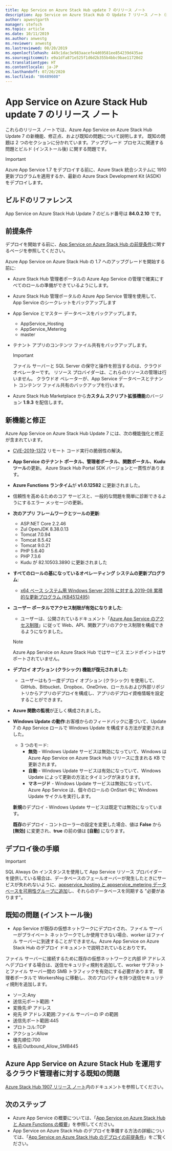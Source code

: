 ```yaml
---
title: App Service on Azure Stack Hub update 7 のリリース ノート
description: App Service on Azure Stack Hub の Update 7 リリース ノート (新機能、修正点、既知の問題を含む)。
author: apwestgarth
manager: stefsch
ms.topic: article
ms.date: 10/11/2019
ms.author: anwestg
ms.reviewer: anwestg
ms.lastreviewed: 08/20/2019
ms.openlocfilehash: 449c1dac3e983aacefe4d69581ee854239d435ae
ms.sourcegitcommit: e9a1dfa871e525f1d6d2b355b4bbc9bae11720d2
ms.translationtype: HT
ms.contentlocale: ja-JP
ms.lasthandoff: 07/20/2020
ms.locfileid: "86489608"
---
```

# <a name="app-service-on-azure-stack-hub-update-7-release-notes"></a>App Service on Azure Stack Hub update 7 のリリース ノート

これらのリリース ノートでは、Azure App Service on Azure Stack Hub Update 7 の新機能、修正点、および既知の問題について説明します。 既知の問題は 2 つのセクションに分かれています。アップグレード プロセスに関連する問題とビルド (インストール後) に関する問題です。

> [!IMPORTANT]
> Azure App Service 1.7 をデプロイする前に、Azure Stack 統合システムに 1910 更新プログラムを適用するか、最新の Azure Stack Development Kit (ASDK) をデプロイします。

## <a name="build-reference"></a>ビルドのリファレンス

App Service on Azure Stack Hub Update 7 のビルド番号は **84.0.2.10** です。

## <a name="prerequisites"></a>前提条件

デプロイを開始する前に、[App Service on Azure Stack Hub の前提条件](azure-stack-app-service-before-you-get-started.md)に関するページを参照してください。

Azure App Service on Azure Stack Hub の 1.7 へのアップグレードを開始する前に:

- Azure Stack Hub 管理者ポータルの Azure App Service の管理で確実にすべてのロールの準備ができているようにします。

- Azure Stack Hub 管理ポータルの Azure App Service 管理を使用して、App Service のシークレットをバックアップします

- App Service とマスター データベースをバックアップします。
  - AppService_Hosting
  - AppService_Metering
  - master

- テナント アプリのコンテンツ ファイル共有をバックアップします。

  > [!Important]
  > ファイル サーバーと SQL Server の保守と操作を担当するのは、クラウド オペレーターです。  リソース プロバイダーは、これらのリソースの管理は行いません。  クラウドオ ペレーターが、App Service データベースとテナント コンテンツ ファイル共有のバックアップを行います。

- Azure Stack Hub Marketplace から**カスタム スクリプト拡張機能**のバージョン **1.9.3** を配信します。

## <a name="new-features-and-fixes"></a>新機能と修正

Azure App Service on Azure Stack Hub Update 7 には、次の機能強化と修正が含まれています。

- [CVE-2019-1372](https://portal.msrc.microsoft.com/en-US/security-guidance/advisory/CVE-2019-1372) リモート コード実行の脆弱性の解決。

- **App Service のテナント ポータル、管理者ポータル、関数ポータル、Kudu ツール**の更新。 Azure Stack Hub Portal SDK バージョンと一貫性があります。

- **Azure Functions ランタイム**が **v1.0.12582** に更新されました。

- 信頼性を高めるためのコア サービスと、一般的な問題を簡単に診断できるようにするエラー メッセージの更新。

- **次のアプリ フレームワークとツールの更新**:

  - ASP.NET Core 2.2.46
  - Zul OpenJDK 8.38.0.13
  - Tomcat 7.0.94
  - Tomcat 8.5.42
  - Tomcat 9.0.21
  - PHP 5.6.40
  - PHP 7.3.6
  - Kudu が 82.10503.3890 に更新されました

- **すべてのロールの基になっているオペレーティング システムの更新プログラム**:
  - [x64 ベース システム用 Windows Server 2016 に対する 2019-08 累積的な更新プログラム (KB4512495)](https://support.microsoft.com/help/4512495)

- **ユーザー ポータルでアクセス制限が有効になりました**:
  - ユーザーは、公開されているドキュメント「[Azure App Service のアクセス制限](/azure/app-service/app-service-ip-restrictions)」に従って Web、API、関数アプリのアクセス制限を構成できるようになりました。
  
  > [!NOTE]
  > Azure App Service on Azure Stack Hub ではサービス エンドポイントはサポートされていません。

- **デプロイ オプション (クラシック) 機能が復元されました**:
  - ユーザーはもう一度デプロイ オプション (クラシック) を使用して、GitHub、Bitbucket、Dropbox、OneDrive、ローカルおよび外部リポジトリからアプリのデプロイを構成し、アプリのデプロイ資格情報を設定することができます。

- **Azure 関数の監視**が正しく構成されました。

- **Windows Update の動作**:お客様からのフィードバックに基づいて、Update 7 の App Service ロールで Windows Update を構成する方法が変更されました。
  - 3 つのモード:
    - **無効** - Windows Update サービスは無効になっていて、Windows は Azure App Service on Azure Stack Hub リリースに含まれる KB で更新されます。
    - **自動** - Windows Update サービスは有効になっていて、Windows Update によって更新の方法とタイミングが決まります。
    - **マネージド** - Windows Update サービスは無効になっていて、Azure App Service は、個々のロールの OnStart 中に Windows Update サイクルを実行します。

  **新規**のデプロイ - Windows Update サービスは既定では無効になっています。

  **既存**のデプロイ - コントローラーの設定を変更した場合、値は **False** から **[無効]** に変更され、**true** の前の値は **[自動]** になります。

## <a name="post-deployment-steps"></a>デプロイ後の手順

> [!IMPORTANT]
> SQL Always On インスタンスを使用して App Service リソース プロバイダーを提供している場合は、データベースのフェールオーバーが発生したときにサービスが失われないように、[appservice_hosting と appservice_metering データベースを可用性グループに追加](/sql/database-engine/availability-groups/windows/availability-group-add-a-database)し、それらのデータベースを同期する "必要があります"。

## <a name="known-issues-post-installation"></a>既知の問題 (インストール後)

- App Service が既存の仮想ネットワークにデプロイされ、ファイル サーバーがプライベート ネットワークでしか使用できない場合、worker はファイル サーバーに到達することができません。Azure App Service on Azure Stack Hub のデプロイ ドキュメントで説明されているとおりです。

ファイル サーバーに接続するために既存の仮想ネットワークと内部 IP アドレスへデプロイする場合は、送信セキュリティ規則を追加して、worker サブネットとファイル サーバー間の SMB トラフィックを有効にする必要があります。 管理者ポータルで WorkersNsg に移動し、次のプロパティを持つ送信セキュリティ規則を追加します。

* ソース:Any
* 送信元ポート範囲: *
* 変換先:IP アドレス
* 宛先 IP アドレス範囲:ファイル サーバーの IP の範囲
* 送信先ポート範囲:445
* プロトコル:TCP
* アクション:Allow
* 優先順位:700
* 名前:Outbound_Allow_SMB445

## <a name="known-issues-for-cloud-admins-operating-azure-app-service-on-azure-stack-hub"></a>Azure App Service on Azure Stack Hub を運用するクラウド管理者に対する既知の問題

[Azure Stack Hub 1907 リリース ノート](./release-notes.md?view=azs-2002)内のドキュメントを参照してください。

## <a name="next-steps"></a>次のステップ

- Azure App Service の概要については、「[App Service on Azure Stack Hub と Azure Functions の概要](azure-stack-app-service-overview.md)」を参照してください。
- App Service on Azure Stack Hub のデプロイを準備する方法の詳細については、「[App Service on Azure Stack Hub のデプロイの前提条件](azure-stack-app-service-before-you-get-started.md)」をご覧ください。

